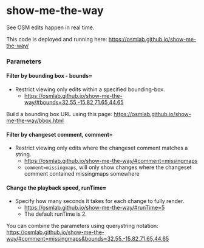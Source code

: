 show-me-the-way
===============

See OSM edits happen in real time.

This code is deployed and running here:
https://osmlab.github.io/show-me-the-way/

### Parameters

#### Filter by bounding box - bounds=

- Restrict viewing only edits within a specified bounding-box.
    - https://osmlab.github.io/show-me-the-way/#bounds=32.55,-15.82,71.65,44.65

Build a bounding box URL using this page: https://osmlab.github.io/show-me-the-way/bbox.html

#### Filter by changeset comment, comment=

- Restrict viewing only edits where the changeset comment matches a string.
    - https://osmlab.github.io/show-me-the-way/#comment=missingmaps
    - `comment=missingmaps`, will only show changes where the changeset comment contained missingmaps somewhere

#### Change the playback speed, runTime=

- Specify how many seconds it takes for each change to fully render.
    - https://osmlab.github.io/show-me-the-way/#runTime=5
    - The default runTime is 2.

You can combine the parameters using querystring notation:
https://osmlab.github.io/show-me-the-way/#comment=missingmaps&bounds=32.55,-15.82,71.65,44.65
